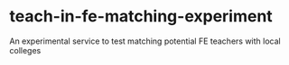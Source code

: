 # teach-in-fe-matching-experiment
An experimental service to test matching potential FE teachers with local colleges
